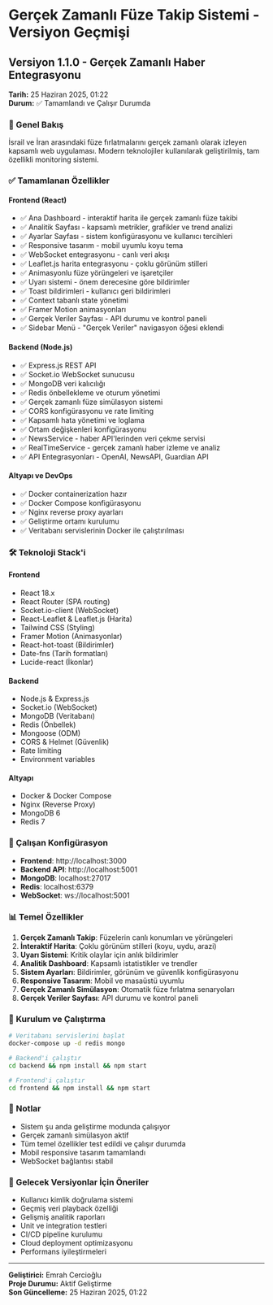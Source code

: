 # Gerçek Zamanlı Füze Takip Sistemi - Versiyon Geçmişi

## Versiyon 1.1.0 - Gerçek Zamanlı Haber Entegrasyonu
**Tarih:** 25 Haziran 2025, 01:22  
**Durum:** ✅ Tamamlandı ve Çalışır Durumda

### 🎯 Genel Bakış
İsrail ve İran arasındaki füze fırlatmalarını gerçek zamanlı olarak izleyen kapsamlı web uygulaması. Modern teknolojiler kullanılarak geliştirilmiş, tam özellikli monitoring sistemi.

### ✅ Tamamlanan Özellikler

#### **Frontend (React)**
- ✅ Ana Dashboard - interaktif harita ile gerçek zamanlı füze takibi
- ✅ Analitik Sayfası - kapsamlı metrikler, grafikler ve trend analizi
- ✅ Ayarlar Sayfası - sistem konfigürasyonu ve kullanıcı tercihleri
- ✅ Responsive tasarım - mobil uyumlu koyu tema
- ✅ WebSocket entegrasyonu - canlı veri akışı
- ✅ Leaflet.js harita entegrasyonu - çoklu görünüm stilleri
- ✅ Animasyonlu füze yörüngeleri ve işaretçiler
- ✅ Uyarı sistemi - önem derecesine göre bildirimler
- ✅ Toast bildirimleri - kullanıcı geri bildirimleri
- ✅ Context tabanlı state yönetimi
- ✅ Framer Motion animasyonları
- ✅ Gerçek Veriler Sayfası - API durumu ve kontrol paneli
- ✅ Sidebar Menü - "Gerçek Veriler" navigasyon öğesi eklendi

#### **Backend (Node.js)**
- ✅ Express.js REST API
- ✅ Socket.io WebSocket sunucusu
- ✅ MongoDB veri kalıcılığı
- ✅ Redis önbellekleme ve oturum yönetimi
- ✅ Gerçek zamanlı füze simülasyon sistemi
- ✅ CORS konfigürasyonu ve rate limiting
- ✅ Kapsamlı hata yönetimi ve loglama
- ✅ Ortam değişkenleri konfigürasyonu
- ✅ NewsService - haber API'lerinden veri çekme servisi
- ✅ RealTimeService - gerçek zamanlı haber izleme ve analiz
- ✅ API Entegrasyonları - OpenAI, NewsAPI, Guardian API

#### **Altyapı ve DevOps**
- ✅ Docker containerization hazır
- ✅ Docker Compose konfigürasyonu
- ✅ Nginx reverse proxy ayarları
- ✅ Geliştirme ortamı kurulumu
- ✅ Veritabanı servislerinin Docker ile çalıştırılması

### 🛠 Teknoloji Stack'i

#### **Frontend**
- React 18.x
- React Router (SPA routing)
- Socket.io-client (WebSocket)
- React-Leaflet & Leaflet.js (Harita)
- Tailwind CSS (Styling)
- Framer Motion (Animasyonlar)
- React-hot-toast (Bildirimler)
- Date-fns (Tarih formatları)
- Lucide-react (İkonlar)

#### **Backend**
- Node.js & Express.js
- Socket.io (WebSocket)
- MongoDB (Veritabanı)
- Redis (Önbellek)
- Mongoose (ODM)
- CORS & Helmet (Güvenlik)
- Rate limiting
- Environment variables

#### **Altyapı**
- Docker & Docker Compose
- Nginx (Reverse Proxy)
- MongoDB 6
- Redis 7

### 🚀 Çalışan Konfigürasyon
- **Frontend**: http://localhost:3000
- **Backend API**: http://localhost:5001
- **MongoDB**: localhost:27017
- **Redis**: localhost:6379
- **WebSocket**: ws://localhost:5001

### 📊 Temel Özellikler
1. **Gerçek Zamanlı Takip**: Füzelerin canlı konumları ve yörüngeleri
2. **İnteraktif Harita**: Çoklu görünüm stilleri (koyu, uydu, arazi)
3. **Uyarı Sistemi**: Kritik olaylar için anlık bildirimler
4. **Analitik Dashboard**: Kapsamlı istatistikler ve trendler
5. **Sistem Ayarları**: Bildirimler, görünüm ve güvenlik konfigürasyonu
6. **Responsive Tasarım**: Mobil ve masaüstü uyumlu
7. **Gerçek Zamanlı Simülasyon**: Otomatik füze fırlatma senaryoları
8. **Gerçek Veriler Sayfası**: API durumu ve kontrol paneli

### 🔧 Kurulum ve Çalıştırma
```bash
# Veritabanı servislerini başlat
docker-compose up -d redis mongo

# Backend'i çalıştır
cd backend && npm install && npm start

# Frontend'i çalıştır
cd frontend && npm install && npm start
```

### 📝 Notlar
- Sistem şu anda geliştirme modunda çalışıyor
- Gerçek zamanlı simülasyon aktif
- Tüm temel özellikler test edildi ve çalışır durumda
- Mobil responsive tasarım tamamlandı
- WebSocket bağlantısı stabil

### 🎯 Gelecek Versiyonlar İçin Öneriler
- Kullanıcı kimlik doğrulama sistemi
- Geçmiş veri playback özelliği
- Gelişmiş analitik raporları
- Unit ve integration testleri
- CI/CD pipeline kurulumu
- Cloud deployment optimizasyonu
- Performans iyileştirmeleri

---
**Geliştirici:** Emrah Cercioğlu  
**Proje Durumu:** Aktif Geliştirme  
**Son Güncelleme:** 25 Haziran 2025, 01:22
